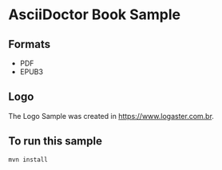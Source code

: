 # AsciiDoctor Book Sample 

## Formats

*	PDF
*	EPUB3

## Logo 

The Logo Sample was created in <https://www.logaster.com.br>.

## To run this sample
	
	mvn install
